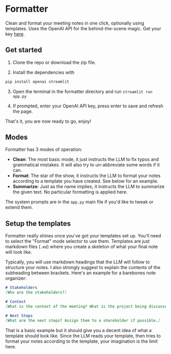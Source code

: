 # Formatter

Clean and format your meeting notes in one click, optionally using templates.
Uses the OpenAI API for the behind-the-scene magic. Get your key [here](https://platform.openai.com/api-keys).

## Get started

1. Clone the repo or download the zip file.

2. Install the dependencies with

```python
pip install openai streamlit
```

3. Open the terminal in the formatter directory and run `streamlit run app.py`

4. If prompted, enter your OpenAI API key, press enter to save and refresh the page.

That's it, you are now ready to go, enjoy!

## Modes

Formatter has 3 modes of operation:
- **Clean**: The most basic mode, it just instructs the LLM to fix typos and grammatical mistakes. It will also try to un-abbreviate some words if it can.
- **Format**: The star of the show, it instructs the LLM to format your notes according to a template you have created. See below for an example.
- **Summarize**: Just as the name implies, it instructs the LLM to summarize the given text. No particular formatting is applied here.

The system prompts are in the `app.py` main file if you'd like to tweak or extend them.

## Setup the templates

Formatter really shines once you've got your templates set up. You'll need to select the "Format" mode selector to use them.
Templates are just markdown files (`.md`) where you create a skeleton of what your final note will look like.

Typically, you will use markdown headings that the LLM will follow to structure your notes. I also strongly suggest to explain the contents of the subheading between brackets. Here's an example for a barebones note organizer:

```markdown
# Stakeholders
[Who are the stakeholders?]

# Context
[What is the context of the meeting? What is the project being discussed? Put all the miscellaneous information here.]

# Next Steps
[What are the next steps? Assign them to a shareholder if possible.]
```

That is a basic example but it should give you a decent idea of what a template should look like. Since the LLM reads your template, then tries to format your notes according to the template, your imagination is the limit here.